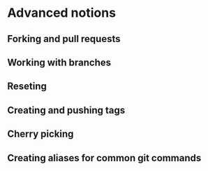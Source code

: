 # Advanced notions

## Forking and pull requests

## Working with branches

## Reseting

## Creating and pushing tags

## Cherry picking

## Creating aliases for common git commands
